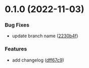 # 0.1.0 (2022-11-03)


### Bug Fixes

* update branch name ([2230b4f](https://github.com/christer/kurs-greetings-ci/commit/2230b4f6a55225247f74b35ae754b728e49c4c5e))


### Features

* add changelog ([dff67c9](https://github.com/christer/kurs-greetings-ci/commit/dff67c93f8217b6fb073dcf572a96d807da03819))



